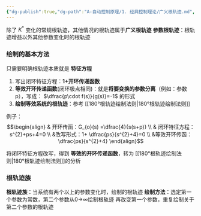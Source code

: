 ```yaml
---
{"dg-publish":true,"dg-path":"A-自动控制原理/1. 经典控制理论/广义根轨迹.md","permalink":"/A-自动控制原理/1. 经典控制理论/广义根轨迹/","dgPassFrontmatter":true,"noteIcon":"","created":"2024-05-21T15:20:28.000+08:00","updated":"2025-04-14T11:46:27.745+08:00"}
---
```


除了 $K^{*}$ 变化的常规根轨迹，其他情况的根轨迹属于**广义根轨迹**
**参数根轨迹**：根轨迹增益以外其他参数变化时的根轨迹
### 绘制的基本方法
只需要明确根轨迹本质就是 **特征方程**
1. 写出闭环特征方程：**1+开环传递函数**
2. **等效开环传递函数**(闭环极点相同)：就是**将要变换的参数分离**（例如：参数 p），写成：
	$\dfrac{p\cdot f(s)}{g(s)}=-1$  的形式
3. **绘制等效系统的根轨迹**：参考 [[180°根轨迹绘制法则\|180°根轨迹绘制法则]]



例子：
$$\begin{align}
 & 开环传函：G_{o}(s) =\dfrac{4}{s(s+p)} \\
 & 闭环特征方程：s^{2}+ps+4=0 \\
 &改写形式：1+ \dfrac{ps}{s^{2}+4}=0 \\
 &等效开环传函： \dfrac{ps}{s^{2}+4}
\end{align}$$


将闭环特征方程改写，得到 **等效的开环传递函数**，转为 [[180°根轨迹绘制法则\|180°根轨迹绘制法则]]的分析


### 根轨迹族
**根轨迹族**：当系统有两个以上的参数变化时，绘制的根轨迹 
**绘制方法**：选定第一个参数为常数，第二个参数从0→∞绘制根轨迹 
再改变第一个参数，重复绘制关于第二个参数的根轨迹


